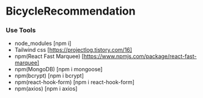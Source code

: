 # BicycleRecommendation

### Use Tools

- node_modules [npm i]
- Tailwind css [https://projectlog.tistory.com/16]
- npm(React Fast Marquee) [https://www.npmjs.com/package/react-fast-marquee]
- npm(MongoDB) [npm i mongoose]
- npm(bcrypt) [npm i bcrypt]
- npm(react-hook-form) [npm i react-hook-form]
- npm(axios) [npm i axios]
